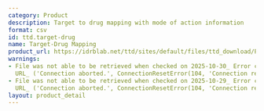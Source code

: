 ```yaml
---
category: Product
description: Target to drug mapping with mode of action information
format: csv
id: ttd.target-drug
name: Target-Drug Mapping
product_url: https://idrblab.net/ttd/sites/default/files/ttd_download/P1-07-Drug-TargetMapping.xlsx
warnings:
- File was not able to be retrieved when checked on 2025-10-30_ Error connecting to
  URL_ ('Connection aborted.', ConnectionResetError(104, 'Connection reset by peer'))
- File was not able to be retrieved when checked on 2025-10-29_ Error connecting to
  URL_ ('Connection aborted.', ConnectionResetError(104, 'Connection reset by peer'))
layout: product_detail
---
```

